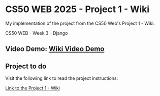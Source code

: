 # CS50 WEB 2025 - Project 1 - Wiki

My implementation of the project from the CS50 Web's  Project 1 - Wiki.

CS50 WEB - Week 3 - Django

## Video Demo: [Wiki Video Demo](https://youtu.be/NXStmDKDCfo)

## Project to do

Visit the following link to read the project instructions:

[Link to the Project 1 - Wiki](https://cs50.harvard.edu/web/projects/1/wiki)
